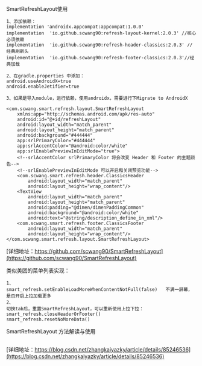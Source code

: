 
SmartRefreshLayout使用
```
1、添加依赖：
implementation 'androidx.appcompat:appcompat:1.0.0'  
implementation  'io.github.scwang90:refresh-layout-kernel:2.0.3' //核心必须依赖
implementation  'io.github.scwang90:refresh-header-classics:2.0.3' //经典刷新头
implementation  'io.github.scwang90:refresh-footer-classics:2.0.3'//经典加载

2、在gradle.properties 中添加：
android.useAndroidX=true
android.enableJetifier=true

3、如果是导入module，进行依赖，使用androidx，需要进行下Migrate to AndroidX

<com.scwang.smart.refresh.layout.SmartRefreshLayout
    xmlns:app="http://schemas.android.com/apk/res-auto"
    android:id="@+id/refreshLayout"
    android:layout_width="match_parent"
    android:layout_height="match_parent"
    android:background="#444444"
    app:srlPrimaryColor="#444444"
    app:srlAccentColor="@android:color/white"
    app:srlEnablePreviewInEditMode="true">
    <!--srlAccentColor srlPrimaryColor 将会改变 Header 和 Footer 的主题颜色-->
    <!--srlEnablePreviewInEditMode 可以开启和关闭预览功能-->
    <com.scwang.smart.refresh.header.ClassicsHeader
        android:layout_width="match_parent"
        android:layout_height="wrap_content"/>
    <TextView
        android:layout_width="match_parent"
        android:layout_height="match_parent"
        android:padding="@dimen/dimenPaddingCommon"
        android:background="@android:color/white"
        android:text="@string/description_define_in_xml"/>
    <com.scwang.smart.refresh.footer.ClassicsFooter
        android:layout_width="match_parent"
        android:layout_height="wrap_content"/>
</com.scwang.smart.refresh.layout.SmartRefreshLayout>
```
[详细地址：https://github.com/scwang90/SmartRefreshLayout](https://github.com/scwang90/SmartRefreshLayout)

类似美团的菜单列表实现：
```
1、
smart_refresh.setEnableLoadMoreWhenContentNotFull(false)   不满一屏幕，是否开启上拉加载更多
2、
切换tab后，重置SmartRefreshLayout，可以重新使用上拉下拉：
smart_refresh.closeHeaderOrFooter()
smart_refresh.resetNoMoreData()
```
SmartRefreshLayout 方法解读与使用
```
```
[详细地址：https://blog.csdn.net/zhangkaiyazky/article/details/85246536](https://blog.csdn.net/zhangkaiyazky/article/details/85246536)
